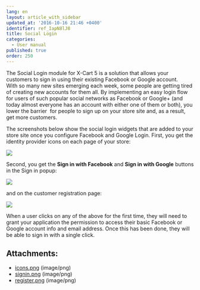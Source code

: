 ```yaml
---
lang: en
layout: article_with_sidebar
updated_at: '2016-10-16 21:46 +0400'
identifier: ref_IapN8lJ8
title: Social Login
categories:
  - User manual
published: true
order: 250
---
```



The Social Login module for X-Cart 5 is a solution that allows your customers to sign in using their existing Facebook or Google account. With so many new sites emerging each week, some people are getting tired of creating new accounts for them all. By implementing an easy login flow for users of such popular social networks as Facebook or Google+ (and today almost everyone has an account with either one of them or both), you lower the barrier  for people to sign up on your store site and, as a result, get more customers.

The screenshots below show the social login widgets that are added to your store site once you configure Facebook and Google Login. First, you get the identity provider icons on each page of your store:

![]({{site.baseurl}}/attachments/7504573/7602323.png?effects=drop-shadow)

Second, you get the **Sign in with Facebook** and **Sign in with Google** buttons in the Sign in popup:

![]({{site.baseurl}}/attachments/7504573/7602324.png?effects=drop-shadow)

and on the customer registration page:

![]({{site.baseurl}}/attachments/7504573/7602325.png?effects=drop-shadow)

When a user clicks on any of the above for the first time, they will need to grant your application the permission to access their basic Facebook or Google account info and email address. Once this has been done, they will be able to sign in with a single click.

## Attachments:

* [icons.png]({{site.baseurl}}/attachments/7504573/7602323.png) (image/png)
* [signin.png]({{site.baseurl}}/attachments/7504573/7602324.png) (image/png)
* [register.png]({{site.baseurl}}/attachments/7504573/7602325.png) (image/png)
